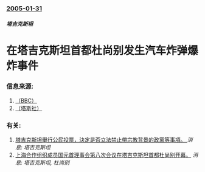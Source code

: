 ### [2005-01-31](/news/2005/01/31/index.md)

##### 塔吉克斯坦
#  在塔吉克斯坦首都杜尚别发生汽车炸弹爆炸事件 




### 信息来源:

1. [（BBC）](http://news.bbc.co.uk/2/hi/asia-pacific/4221603.stm)
2. [（塔斯社）](https://web.archive.org/web/20050309074936/http://www.itar-tass.com/eng/level2.html?NewsID=1693936&PageNum=0)

### 有关:

1. [塔吉克斯坦舉行公民投票，決定是否立法禁止帶宗教背景的政黨等事項。 ](/zh/news/2016/05/22/塔吉克斯坦舉行公民投票-決定是否立法禁止帶宗教背景的政黨等事項.md) _消息: 塔吉克斯坦_
2. [ 上海合作组织成员国元首理事会第八次会议在塔吉克斯坦首都杜尚别开幕。](/zh/news/2008/08/28/上海合作组织成员国元首理事会第八次会议在塔吉克斯坦首都杜尚别开幕.md) _消息: 塔吉克斯坦, 杜尚别_
